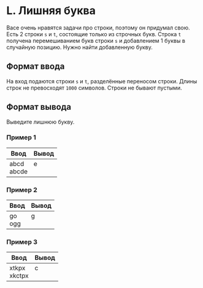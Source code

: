 # L. Лишняя буква

Васе очень нравятся задачи про строки, поэтому он придумал свою. Есть 2 строки `s` и `t`, состоящие только из строчных букв. 
Строка `t` получена перемешиванием букв строки `s` и добавлением 1 буквы в случайную позицию. Нужно найти добавленную букву.

## Формат ввода

На вход подаются строки `s` и `t`, разделённые переносом строки. Длины строк не превосходят `1000` символов. 
Строки не бывают пустыми.

## Формат вывода

Выведите лишнюю букву.

### Пример 1

<table>
  <thead>
     <tr>
        <th>Ввод</th>
        <th>Вывод</th>
     </tr>
  </thead>
  <tbody>
     <tr>
        <td>
            abcd<br>
            abcde
        </td>
        <td>
            e<br>
            <br>
        </td>
     </tr>
  </tbody>
</table>

### Пример 2

<table>
  <thead>
     <tr>
        <th>Ввод</th>
        <th>Вывод</th>
     </tr>
  </thead>
  <tbody>
     <tr>
        <td>
            go<br>
            ogg
        </td>
        <td>
            g<br>
            <br>
        </td>
     </tr>
  </tbody>
</table>

### Пример 3

<table>
  <thead>
     <tr>
        <th>Ввод</th>
        <th>Вывод</th>
     </tr>
  </thead>
  <tbody>
     <tr>
        <td>
            xtkpx<br>
            xkctpx
        </td>
        <td>
            c<br>
            <br>
        </td>
     </tr>
  </tbody>
</table>